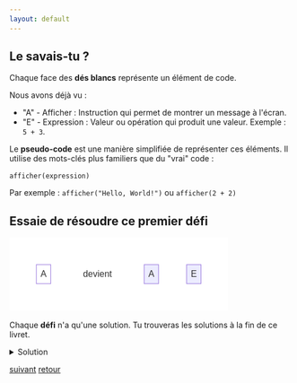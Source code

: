 ```yaml
---
layout: default
---
```


## Le savais-tu ?

Chaque face des **dés blancs** représente un élément de code.

Nous avons déjà vu :

* "A" - Afficher : Instruction qui permet de montrer un message à l'écran.
* "E" - Expression : Valeur ou opération qui produit une valeur. Exemple : `5 + 3`.

Le **pseudo-code** est une manière simplifiée de représenter ces éléments. Il utilise des mots-clés plus familiers que du "vrai" code :

    afficher(expression)

Par exemple : `afficher("Hello, World!")` ou `afficher(2 + 2)`

## Essaie de résoudre ce premier **défi**

![](assets/5.png)

Chaque **défi** n'a qu'une solution. Tu trouveras les solutions à la fin de ce livret.

<details markdown="on">
<summary>Solution</summary>

<img src="assets/10.png" alt="">
</details>

[suivant](./4)
[retour](./2)
